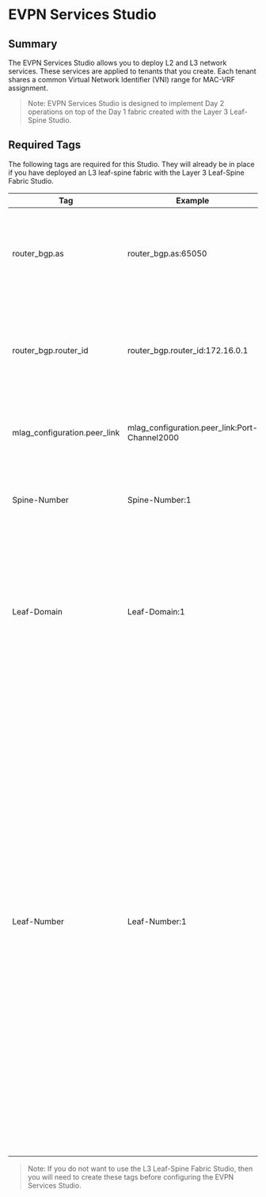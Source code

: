 # EVPN Services Studio
## Summary
The EVPN Services Studio allows you to deploy L2 and L3 network services. These services are applied to tenants that you create. Each tenant shares a common Virtual Network Identifier (VNI) range for MAC-VRF assignment.  

> Note: EVPN Services Studio is designed to implement Day 2 operations on top of the Day 1 fabric created with the Layer 3 Leaf-Spine Studio.

## Required Tags
The following tags are required for this Studio. They will already be in place if you have deployed an L3 leaf-spine fabric with the Layer 3 Leaf-Spine Fabric Studio.

| Tag | Example | Description |
| ----------- | ----------- | ----------- |
| router_bgp.as | router_bgp.as:65050 | Defines the BGP ASN that the switch will use when configuring overlay VRFs, VLANs, and VLAN aware bundles. |
| router_bgp.router_id | router_bgp.router_id:172.16.0.1 | Defines the BGP Router ID used on the switch and makes up part of the route-distinguisher and route-target fields. |
| mlag_configuration.peer_link | mlag_configuration.peer_link:Port-Channel2000 | Specifies the MLAG peer link used on a switch that has an MLAG peer. |
| Spine-Number | Spine-Number:1 | For a spine device, its number Each spine must have a unique number. |
| Leaf-Domain | Leaf-Domain:1 | Specifies the leafs within a common AS, which is usually an MLAG pair of leafs. The value must be an integer. Note: This tag is only necessary for MLAG peer relevant configuration.|
| Leaf-Number | Leaf-Number:1 | For a leaf device, its number. Each leaf must have a unique number. <br> Leaf pairs are assumed to be numbered consecutively starting with an odd number (e.g. the device tagged Leaf-Number:9 and the device tagged Leaf-Number:10 are two devices in an MLAG pair of leafs).<br> If a leaf is not part of an MLAG pair, just use one number of the odd-even pair and don’t use the other number for another leaf (e.g. the device tagged Leaf-Number:1 will be configured as a standalone leaf if no other device is tagged Leaf-Number:2). |

> Note: If you do not want to use the L3 Leaf-Spine Fabric Studio, then you will need to create these tags before configuring the EVPN Services Studio.